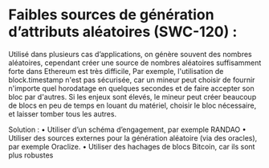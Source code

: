 # Faibles sources de génération d’attributs aléatoires (SWC-120) :

Utilisé dans plusieurs cas d’applications, on génère souvent des nombres aléatoires, cependant créer une source de nombres aléatoires suffisamment forte dans Ethereum est très difficile, Par exemple, l'utilisation de block.timestamp n'est pas sécurisée, car un mineur peut choisir de fournir n'importe quel horodatage en quelques secondes et de faire accepter son bloc par d'autres. Si les enjeux sont élevés, le mineur peut créer beaucoup de blocs en peu de temps en louant du matériel, choisir le bloc nécessaire, et laisser tomber tous les autres.

Solution : 
•	Utiliser d’un schéma d’engagement, par exemple RANDAO
•	Utiliser des sources externes pour la génération aléatoire (via des oracles), par exemple Oraclize.
•	Utiliser des hachages de blocs Bitcoin, car ils sont plus robustes

